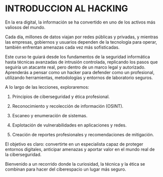 # INTRODUCCION AL HACKING

En la era digital, la información se ha convertido en uno de los activos más valiosos del mundo.

Cada día, millones de datos viajan por redes públicas y privadas, y mientras las empresas, gobiernos y usuarios dependen de la tecnología para operar, también enfrentan amenazas cada vez más sofisticadas.

Este curso te guiará desde los fundamentos de la seguridad informática hasta técnicas avanzadas de intrusión controlada, replicando los pasos que seguiría un atacante real, pero dentro de un marco legal y autorizado. Aprenderás a pensar como un hacker para defender como un profesional, utilizando herramientas, metodologías y entornos de laboratorio seguros.

A lo largo de las lecciones, exploraremos:

1. Principios de ciberseguridad y ética profesional.

2. Reconocimiento y recolección de información (OSINT).

3. Escaneo y enumeración de sistemas.

4. Explotación de vulnerabilidades en aplicaciones y redes.

5. Creación de reportes profesionales y recomendaciones de mitigación.

El objetivo es claro: convertirte en un especialista capaz de proteger entornos digitales, anticipar amenazas y aportar valor en el mundo real de la ciberseguridad.

Bienvenido a un recorrido donde la curiosidad, la técnica y la ética se combinan para hacer del ciberespacio un lugar más seguro.
